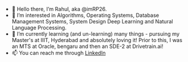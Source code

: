 - 👋 Hello there, I’m Rahul, aka @imRP26.
- 👀 I’m interested in Algorithms, Operating Systems, Database Management Systems, System Design Deep Learning and Natural Language Processing.
- 🌱 I’m currently learning (and un-learning) many things - pursuing my Master's at IIIT, Hyderabad and absolutely loving it! Prior to this, I was an MTS at Oracle, bengaru and then an SDE-2 at Drivetrain.ai!
- 📫 You can reach me through [LinkedIn](https://www.linkedin.com/in/rahulpadhy1996/) 

<!---
imRP26/imRP26 is a ✨ special ✨ repository because its `README.md` (this file) appears on your GitHub profile.
You can click the Preview link to take a look at your changes.
--->
